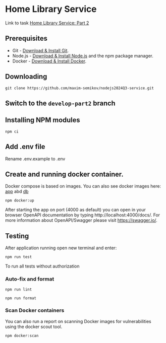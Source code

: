 # Home Library Service
Link to task [Home Library Service: Part 2](https://github.com/AlreadyBored/nodejs-assignments/tree/main/assignments/containerization-database-orm) 

## Prerequisites

- Git - [Download & Install Git](https://git-scm.com/downloads).
- Node.js - [Download & Install Node.js](https://nodejs.org/en/download/) and the npm package manager.
- Docker - [Download & Install Docker](https://www.docker.com/products/docker-desktop/).

## Downloading

```
git clone https://github.com/maxim-semikov/nodejs2024Q3-service.git
```
## Switch to the `develop-part2` branch

## Installing NPM modules

```
npm ci
```

## Add .env file

Rename .env.example to .env


## Create and running docker container.
Docker compose is based on images. You can also see docker images here: [app](https://hub.docker.com/r/maximsemikov/nodejs2024q3-service-app) abd [db](https://hub.docker.com/r/maximsemikov/nodejs2024q3-service-db)

```
npm docker:up
```

After starting the app on port (4000 as default) you can open
in your browser OpenAPI documentation by typing http://localhost:4000/docs/.
For more information about OpenAPI/Swagger please visit https://swagger.io/.

## Testing

After application running open new terminal and enter:

```
npm run test
```
To run all tests without authorization

### Auto-fix and format

```
npm run lint
```

```
npm run format
```
### Scan Docker containers
You can also run a report on scanning Docker images for vulnerabilities using the docker scout tool.

```aiignore
npm docker:scan
```
